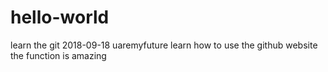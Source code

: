 # hello-world
learn the git
2018-09-18 uaremyfuture learn how to use the github website 
the function is amazing
